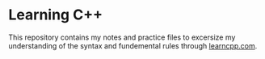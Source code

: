 # Learning C++

This repository contains my notes and practice files to excersize my understanding of the syntax and fundemental rules through [learncpp.com](https://www.learncpp.com).